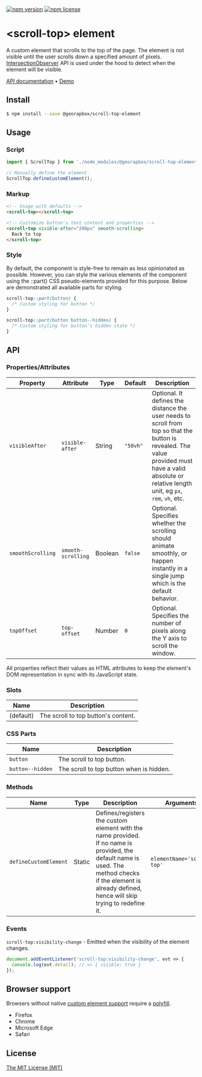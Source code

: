 [![npm version](https://img.shields.io/npm/v/@georapbox/scroll-top-element.svg)](https://www.npmjs.com/package/@georapbox/scroll-top-element)
[![npm license](https://img.shields.io/npm/l/@georapbox/scroll-top-element.svg)](https://www.npmjs.com/package/@georapbox/scroll-top-element)

[demo]: https://georapbox.github.io/scroll-top-element/
[support]: https://caniuse.com/#feat=custom-elementsv1
[polyfill]: https://github.com/webcomponents/polyfills/tree/master/packages/custom-elements
[license]: https://georapbox.mit-license.org/@2022

# &lt;scroll-top&gt; element

A custom element that scrolls to the top of the page. The element is not visible until the user scrolls down a specified amount of pixels. [IntersectionObserver](https://developer.mozilla.org/en-US/docs/Web/API/Intersection_Observer_API) API is used under the hood to detect when the element will be visible.

[API documentation](#api) &bull; [Demo][demo]

## Install

```sh
$ npm install --save @georapbox/scroll-top-element
```

## Usage

### Script
```js
import { ScrollTop } from './node_modules/@georapbox/scroll-top-element/dist/scroll-top.min.js';

// Manually define the element.
ScrollTop.defineCustomElement();
```

### Markup
```html
<!-- Usage with defaults -->
<scroll-top></scroll-top>

<!-- Customize button's text content and properties -->
<scroll-top visible-after="200px" smooth-scrolling>
  Back to top
</scroll-top>
```

### Style

By default, the component is style-free to remain as less opinionated as possible. However, you can style the various elements of the component using the ::part() CSS pseudo-elements provided for this purpose. Below are demonstrated all available parts for styling.

```css
scroll-top::part(button) {
  /* Custom styling for button */
}

scroll-top::part(button button--hidden) {
  /* Custom styling for button's hidden state */
}
```

## API

### Properties/Attributes
| Property | Attribute | Type | Default | Description |
| -------- | --------- | ---- | ------- | ----------  |
| `visibleAfter` | `visible-after` | String | `"50vh"` | Optional. It defines the distance the user needs to scroll from top so that the button is revealed. The value provided must have a valid absolute or relative length unit, eg `px`, `rem`, `vh`, etc. |
| `smoothScrolling` | `smooth-scrolling` | Boolean | `false` | Optional. Specifies whether the scrolling should animate smoothly, or happen instantly in a single jump which is the default behavior. |
| `topOffset` | `top-offset` | Number | `0` | Optional. Specifies the number of pixels along the Y axis to scroll the window. |

All properties reflect their values as HTML attributes to keep the element's DOM representation in sync with its JavaScript state.

### Slots

| Name | Description |
| ---- | ----------- |
| (default) | The scroll to top button's content. |

### CSS Parts

| Name | Description |
| ---- | ----------- |
| `button` | The scroll to top button. |
| `button--hidden` | The scroll to top button when is hidden. |

### Methods

| Name | Type | Description | Arguments |
| ---- | ---- | ----------- | --------- |
| `defineCustomElement` | Static | Defines/registers the custom element with the name provided. If no name is provided, the default name is used. The method checks if the element is already defined, hence will skip trying to redefine it. | `elementName='scroll-top'` |

### Events

`scroll-top:visibility-change` - Emitted when the visibility of the element changes.

```js
document.addEventListener('scroll-top:visibility-change', evt => {
  console.log(evt.detail); // => { visible: true }
});
```

## Browser support

Browsers without native [custom element support][support] require a [polyfill][polyfill].

- Firefox
- Chrome
- Microsoft Edge
- Safari

## License

[The MIT License (MIT)][license]
